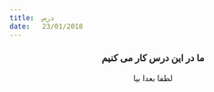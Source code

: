 ```yaml
---
title:  درس
date:   23/01/2018
---
```


### <center>ما در این درس کار می کنیم</center>
<center>لطفا بعدا بیا</center>